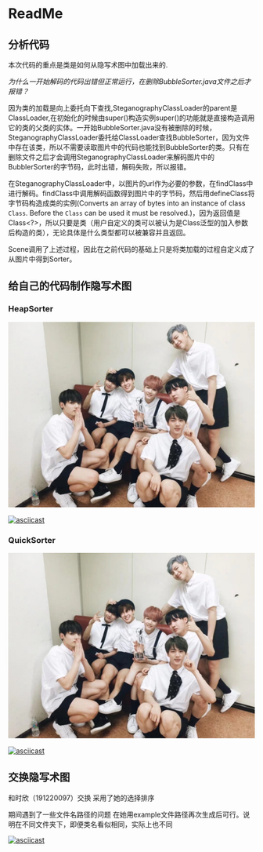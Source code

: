 # ReadMe

## 分析代码

本次代码的重点是类是如何从隐写术图中加载出来的.

*为什么一开始解码的代码出错但正常运行，在删除BubbleSorter.java文件之后才报错？*	

因为类的加载是向上委托向下查找,SteganographyClassLoader的parent是ClassLoader,在初始化的时候由super()构造实例super()的功能就是直接构造调用它的类的父类的实体。一开始BubbleSorter.java没有被删除的时候，SteganographyClassLoader委托给ClassLoader查找BubbleSorter，因为文件中存在该类，所以不需要读取图片中的代码也能找到BubbleSorter的类。只有在删除文件之后才会调用SteganographyClassLoader来解码图片中的BubblerSorter的字节码，此时出错，解码失败，所以报错。

在SteganographyClassLoader中，以图片的url作为必要的参数，在findClass中进行解码。findClass中调用解码函数得到图片中的字节码，然后用defineClass将字节码构造成类的实例(Converts an array of bytes into an instance of class `Class`. Before the `Class` can be used it must be resolved.)，因为返回值是Class<?>，所以只要是类（用户自定义的类可以被认为是Class泛型的加入参数后构造的类），无论具体是什么类型都可以被兼容并且返回。

Scene调用了上述过程，因此在之前代码的基础上只是将类加载的过程自定义成了从图片中得到Sorter。



## 给自己的代码制作隐写术图

### HeapSorter

![](../example.HeapSorter.png)

[![asciicast](https://asciinema.org/a/439483.svg)](https://asciinema.org/a/439483)

### QuickSorter

![](../example.QuickSorter.png)

[![asciicast](https://asciinema.org/a/439488.svg)](https://asciinema.org/a/439488)



## 交换隐写术图

和时欣（191220097）交换
采用了她的选择排序

期间遇到了一些文件名路径的问题 在她用example文件路径再次生成后可行。说明在不同文件夹下，即便类名看似相同，实际上也不同

[![asciicast](https://asciinema.org/a/440267.svg)](https://asciinema.org/a/440267)